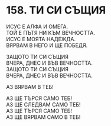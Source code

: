 # 158. ТИ СИ СЪЩИЯ  
  
ИСУС Е АЛФА И ОМЕГА.  
ТОЙ Е ПЪТЯ НИ КЪМ ВЕЧНОСТТА.  
ИСУС Е МОЯТА НАДЕЖДА.  
ВЯРВАМ В НЕГО И ЩЕ ПОБЕДЯ.  
  
ЗАЩОТО ТИ СИ СЪЩИЯ  
ВЧЕРА, ДНЕС И ВЪВ ВЕЧНОСТТА.  
ЗАЩОТО ТИ СИ СЪЩИЯ  
ВЧЕРА, ДНЕС И ВЪВ ВЕЧНОСТТА.  
  
АЗ ВЯРВАМ В ТЕБ!  
  
АЗ ЩЕ ТЪРСЯ САМО ТЕБ!  
АЗ ЩЕ СЛЕДВАМ САМО ТЕБ!  
АЗ ЩЕ ТЪРСЯ САМО ТЕБ!  
АЗ ЩЕ ВЯРВАМ САМО В ТЕБ!  
